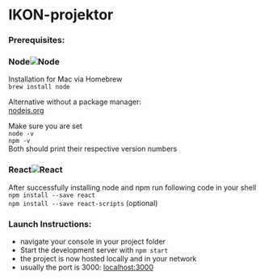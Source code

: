 <h1><a id="IKONprojektor_0"></a>IKON-projektor</h1>
<style>
	h3 {
		display: flex;
		align-items: center;
	}
</style>
<h3><a id="Prerequisites_3"></a>Prerequisites:</h3>
<h3 style=„display: flex; align-items: center;“>Node  <img src="https://ih1.redbubble.net/image.109336634.1604/flat,40x40,075,f.u1.jpg" alt="Node" title="Node"></h3>
<p>Installation for Mac via Homebrew<br>
<code>brew install node</code></p>
<p>Alternative without a package manager:<br>
<a href="https://nodejs.org/en/">nodejs.org</a></p>
<p>Make sure you are set<br>
<code>node -v</code><br>
<code>npm -v</code><br>
Both should print their respective version numbers</p>
<h3 style=„display: flex; align-items: center;“>React  <img src="https://ih1.redbubble.net/image.277330845.6641/flat,50x50,075,f.jpg" alt="React" title="React"></h3>
<p>After successfully installing node and npm run following code in your shell<br>
<code>npm install --save react</code><br>
<code>npm install --save react-scripts</code> (optional)</p>
<h3><a id="Launch_Instructions_27"></a>Launch Instructions:</h3>
<ul>
<li>navigate your console in your project folder</li>
<li>Start the development server with <code>npm start</code></li>
<li>the project is now hosted locally and in your network</li>
<li>usually the port is 3000: <a href="http://localhost:3000/">localhost:3000</a></li>
</ul>